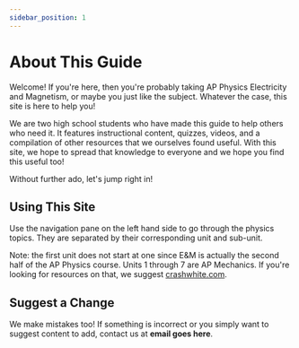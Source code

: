 ```yaml
---
sidebar_position: 1
---
```


# About This Guide

Welcome! If you're here, then you're probably taking AP Physics Electricity and Magnetism, or maybe you just like the subject. Whatever the case, this site is here to help you!

We are two high school students who have made this guide to help others who need it. It features instructional content, quizzes, videos, and a compilation of other resources that we ourselves found useful. With this site, we hope to spread that knowledge to everyone and we hope you find this useful too!

Without further ado, let's jump right in!

## Using This Site

Use the navigation pane on the left hand side to go through the physics topics. They are separated by their corresponding unit and sub-unit.

Note: the first unit does not start at one since E&M is actually the second half of the AP Physics course. Units 1 through 7 are AP Mechanics. If you're looking for resources on that, we suggest [crashwhite.com](https://www.crashwhite.com/apphysics/faqs.html).

## Suggest a Change

We make mistakes too! If something is incorrect or you simply want to suggest content to add, contact us at **email goes here**.
